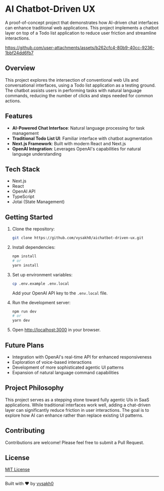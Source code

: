 # AI Chatbot-Driven UX

A proof-of-concept project that demonstrates how AI-driven chat interfaces can enhance traditional web applications. This project implements a chatbot layer on top of a Todo list application to reduce user friction and streamline interactions.


https://github.com/user-attachments/assets/b262cfc4-80b9-40cc-9236-1bbf24dd6fb7


## Overview

This project explores the intersection of conventional web UIs and conversational interfaces, using a Todo list application as a testing ground. The chatbot assists users in performing tasks with natural language commands, reducing the number of clicks and steps needed for common actions.

## Features

- **AI-Powered Chat Interface**: Natural language processing for task management
- **Traditional Todo List UI**: Familiar interface with chatbot augmentation
- **Next.js Framework**: Built with modern React and Next.js
- **OpenAI Integration**: Leverages OpenAI's capabilities for natural language understanding

## Tech Stack

- Next.js
- React
- OpenAI API
- TypeScript
- Jotai (State Management)

## Getting Started

1. Clone the repository:
   ```bash
   git clone https://github.com/vysakh0/aichatbot-driven-ux.git
   ```

2. Install dependencies:
   ```bash
   npm install
   # or
   yarn install
   ```

3. Set up environment variables:
   ```bash
   cp .env.example .env.local
   ```
   Add your OpenAI API key to the `.env.local` file.

4. Run the development server:
   ```bash
   npm run dev
   # or
   yarn dev
   ```

5. Open [http://localhost:3000](http://localhost:3000) in your browser.

## Future Plans

- Integration with OpenAI's real-time API for enhanced responsiveness
- Exploration of voice-based interactions
- Development of more sophisticated agentic UI patterns
- Expansion of natural language command capabilities

## Project Philosophy

This project serves as a stepping stone toward fully agentic UIs in SaaS applications. While traditional interfaces work well, adding a chat-driven layer can significantly reduce friction in user interactions. The goal is to explore how AI can enhance rather than replace existing UI patterns.

## Contributing

Contributions are welcome! Please feel free to submit a Pull Request.

## License

[MIT License](LICENSE)

---

Built with ♥️ by [vysakh0](https://github.com/vysakh0)
